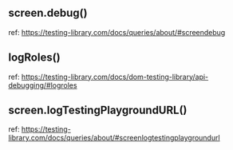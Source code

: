 ## screen.debug()

ref: https://testing-library.com/docs/queries/about/#screendebug

## logRoles()

ref: https://testing-library.com/docs/dom-testing-library/api-debugging/#logroles

## screen.logTestingPlaygroundURL()

ref: https://testing-library.com/docs/queries/about/#screenlogtestingplaygroundurl
